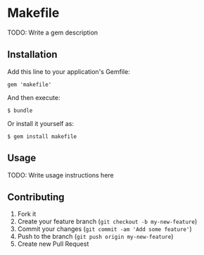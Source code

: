 # Makefile

TODO: Write a gem description

## Installation

Add this line to your application's Gemfile:

    gem 'makefile'

And then execute:

    $ bundle

Or install it yourself as:

    $ gem install makefile

## Usage

TODO: Write usage instructions here

## Contributing

1. Fork it
2. Create your feature branch (`git checkout -b my-new-feature`)
3. Commit your changes (`git commit -am 'Add some feature'`)
4. Push to the branch (`git push origin my-new-feature`)
5. Create new Pull Request
